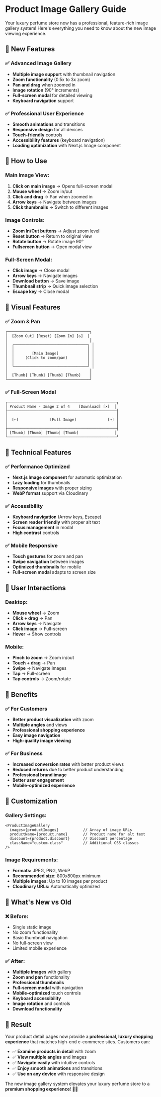 # Product Image Gallery Guide

Your luxury perfume store now has a professional, feature-rich image gallery system! Here's everything you need to know about the new image viewing experience.

## 🎯 **New Features**

### **✅ Advanced Image Gallery**
- **Multiple image support** with thumbnail navigation
- **Zoom functionality** (0.5x to 3x zoom)
- **Pan and drag** when zoomed in
- **Image rotation** (90° increments)
- **Full-screen modal** for detailed viewing
- **Keyboard navigation** support

### **✅ Professional User Experience**
- **Smooth animations** and transitions
- **Responsive design** for all devices
- **Touch-friendly** controls
- **Accessibility features** (keyboard navigation)
- **Loading optimization** with Next.js Image component

## 🚀 **How to Use**

### **Main Image View:**
1. **Click on main image** → Opens full-screen modal
2. **Mouse wheel** → Zoom in/out
3. **Click and drag** → Pan when zoomed in
4. **Arrow keys** → Navigate between images
5. **Click thumbnails** → Switch to different images

### **Image Controls:**
- **Zoom In/Out buttons** → Adjust zoom level
- **Reset button** → Return to original view
- **Rotate button** → Rotate image 90°
- **Fullscreen button** → Open modal view

### **Full-Screen Modal:**
- **Click image** → Close modal
- **Arrow keys** → Navigate images
- **Download button** → Save image
- **Thumbnail strip** → Quick image selection
- **Escape key** → Close modal

## 🎨 **Visual Features**

### **✅ Zoom & Pan**
```
┌─────────────────────────────────────┐
│  [Zoom Out] [Reset] [Zoom In] [↻]  │
│                                     │
│  ┌─────────────────────────────────┐ │
│  │                                 │ │
│  │        [Main Image]             │ │
│  │     (Click to zoom/pan)         │ │
│  │                                 │ │
│  └─────────────────────────────────┘ │
│                                     │
│  [Thumb] [Thumb] [Thumb] [Thumb]    │
└─────────────────────────────────────┘
```

### **✅ Full-Screen Modal**
```
┌─────────────────────────────────────────────────┐
│ Product Name - Image 2 of 4    [Download] [×]  │
├─────────────────────────────────────────────────┤
│                                                 │
│  [←]              [Full Image]              [→] │
│                                                 │
├─────────────────────────────────────────────────┤
│ [Thumb] [Thumb] [Thumb] [Thumb]                │
└─────────────────────────────────────────────────┘
```

## 🔧 **Technical Features**

### **✅ Performance Optimized**
- **Next.js Image component** for automatic optimization
- **Lazy loading** for thumbnails
- **Responsive images** with proper sizing
- **WebP format** support via Cloudinary

### **✅ Accessibility**
- **Keyboard navigation** (Arrow keys, Escape)
- **Screen reader friendly** with proper alt text
- **Focus management** in modal
- **High contrast** controls

### **✅ Mobile Responsive**
- **Touch gestures** for zoom and pan
- **Swipe navigation** between images
- **Optimized thumbnails** for mobile
- **Full-screen modal** adapts to screen size

## 📱 **User Interactions**

### **Desktop:**
- **Mouse wheel** → Zoom
- **Click + drag** → Pan
- **Arrow keys** → Navigate
- **Click image** → Full-screen
- **Hover** → Show controls

### **Mobile:**
- **Pinch to zoom** → Zoom in/out
- **Touch + drag** → Pan
- **Swipe** → Navigate images
- **Tap** → Full-screen
- **Tap controls** → Zoom/rotate

## 🎯 **Benefits**

### **✅ For Customers**
- **Better product visualization** with zoom
- **Multiple angles** and views
- **Professional shopping experience**
- **Easy image navigation**
- **High-quality image viewing**

### **✅ For Business**
- **Increased conversion rates** with better product views
- **Reduced returns** due to better product understanding
- **Professional brand image**
- **Better user engagement**
- **Mobile-optimized experience**

## 🔧 **Customization**

### **Gallery Settings:**
```tsx
<ProductImageGallery
  images={productImages}           // Array of image URLs
  productName={product.name}       // Product name for alt text
  discount={product.discount}      // Discount percentage
  className="custom-class"         // Additional CSS classes
/>
```

### **Image Requirements:**
- **Formats:** JPEG, PNG, WebP
- **Recommended size:** 800x800px minimum
- **Multiple images:** Up to 10 images per product
- **Cloudinary URLs:** Automatically optimized

## 🚀 **What's New vs Old**

### **❌ Before:**
- Single static image
- No zoom functionality
- Basic thumbnail navigation
- No full-screen view
- Limited mobile experience

### **✅ After:**
- **Multiple images** with gallery
- **Zoom and pan** functionality
- **Professional thumbnails**
- **Full-screen modal** with navigation
- **Mobile-optimized** touch controls
- **Keyboard accessibility**
- **Image rotation** and controls
- **Download functionality**

## 🎉 **Result**

Your product detail pages now provide a **professional, luxury shopping experience** that matches high-end e-commerce sites. Customers can:

- ✅ **Examine products in detail** with zoom
- ✅ **View multiple angles** and images
- ✅ **Navigate easily** with intuitive controls
- ✅ **Enjoy smooth animations** and transitions
- ✅ **Use on any device** with responsive design

The new image gallery system elevates your luxury perfume store to a **premium shopping experience**! 🎨✨
